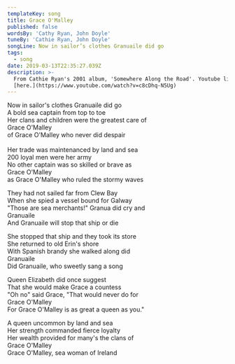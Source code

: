```yaml
---
templateKey: song
title: Grace O'Malley
published: false
wordsBy: 'Cathy Ryan, John Doyle'
tuneBy: 'Cathie Ryan, John Doyle'
songLine: Now in sailor’s clothes Granuaile did go
tags:
  - song
date: 2019-03-13T22:35:27.039Z
description: >-
  From Cathie Ryan's 2001 album, 'Somewhere Along the Road'. Youtube link
  [here.](https://www.youtube.com/watch?v=c8cDhq-N5Ug)
---
```

Now in sailor's clothes Granuaile did go\
A bold sea captain from top to toe\
Her clans and children were the greatest care of \
Grace O'Malley\
of Grace O'Malley who never did despair\
\
Her trade was maintenanced by land and sea\
200 loyal men were her army\
No other captain was so skilled or brave as \
Grace O'Malley\
as Grace O'Malley who ruled the stormy waves

They had not sailed far from Clew Bay\
When she spied a vessel bound for Galway\
"Those are sea merchants!" Granua did cry and \
Granuaile \
And Granuaile will stop that ship or die

She stopped that ship and they took its store\
She returned to old Erin's shore\
With Spanish brandy she walked along did \
Granuaile\
Did Granuaile, who sweetly sang a song 

Queen Elizabeth did once suggest\
That she would make Grace a countess\
"Oh no" said Grace, "That would never do for \
Grace O'Malley\
For Grace O'Malley is as great a queen as you."

A queen uncommon by land and sea\
Her strength commanded fierce loyalty\
Her wealth provided for many's the clans of\
Grace O'Malley\
Grace O'Malley, sea woman of Ireland
